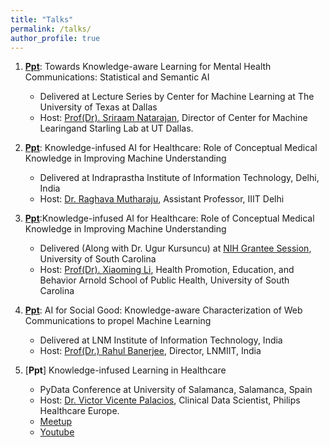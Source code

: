 ```yaml
---
title: "Talks"
permalink: /talks/
author_profile: true
---
```


1. [**Ppt**](http://bit.ly/AII_UTD): Towards Knowledge-aware Learning for Mental Health Communications: Statistical and Semantic AI
    * Delivered at Lecture Series by Center for Machine Learning at The University of Texas at Dallas
    * Host: [Prof(Dr). Sriraam Natarajan](https://starling.utdallas.edu/), Director of Center for Machine Learingand Starling Lab at UT Dallas.

2. [**Ppt**](http://bit.ly/AII_IIITDdelhi): Knowledge-infused AI for Healthcare: Role of Conceptual Medical Knowledge in Improving Machine Understanding
    * Delivered at Indraprastha Institute of Information Technology, Delhi, India
    * Host: [Dr. Raghava Mutharaju](http://raghavam.github.io/), Assistant Professor, IIIT Delhi

3. [**Ppt**](https://docs.google.com/presentation/d/1F6i6QeI9A_1yFR9nNI2ory8CRK4oKZhviQm3eZMepPY/edit?usp=sharing):Knowledge-infused AI for Healthcare: Role of Conceptual Medical Knowledge in Improving Machine Understanding
    * Delivered (Along with Dr. Ugur Kursuncu) at [NIH Grantee Session](https://www.sc-bdhs-conference.org/), University of South Carolina
    * Host: [Prof(Dr). Xiaoming Li](https://www.sc.edu/study/colleges_schools/public_health/faculty-staff/li_xiaoming.php), Health Promotion, Education, and Behavior Arnold School of Public Health, University of South Carolina

4. [**Ppt**](http://bit.ly/Sabudh_ppt): AI for Social Good: Knowledge-aware Characterization of Web Communications to propel Machine Learning
    * Delivered at LNM Institute of Information Technology, India
    * Host: [Prof(Dr.) Rahul Banerjee](https://www.lnmiit.ac.in/Employee_ProfileNew.aspx?nDeptID=eagii), Director, LNMIIT, India

5. [**Ppt**] Knowledge-infused Learning in Healthcare
    * PyData Conference at University of Salamanca, Salamanca, Spain
    * Host: [Dr. Victor Vicente Palacios](https://victorvicpal.github.io/), Clinical Data Scientist, Philips Healthcare Europe. 
    * [Meetup](https://www.meetup.com/es-ES/PyData-Salamanca/events/270546445/)
    * [Youtube](https://www.youtube.com/watch?v=AVEXOtEL0-A)